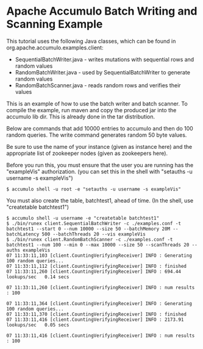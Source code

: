 <!--
Licensed to the Apache Software Foundation (ASF) under one or more
contributor license agreements.  See the NOTICE file distributed with
this work for additional information regarding copyright ownership.
The ASF licenses this file to You under the Apache License, Version 2.0
(the "License"); you may not use this file except in compliance with
the License.  You may obtain a copy of the License at

    http://www.apache.org/licenses/LICENSE-2.0

Unless required by applicable law or agreed to in writing, software
distributed under the License is distributed on an "AS IS" BASIS,
WITHOUT WARRANTIES OR CONDITIONS OF ANY KIND, either express or implied.
See the License for the specific language governing permissions and
limitations under the License.
-->
# Apache Accumulo Batch Writing and Scanning Example

This tutorial uses the following Java classes, which can be found in org.apache.accumulo.examples.client:

 * SequentialBatchWriter.java - writes mutations with sequential rows and random values
 * RandomBatchWriter.java - used by SequentialBatchWriter to generate random values
 * RandomBatchScanner.java - reads random rows and verifies their values

This is an example of how to use the batch writer and batch scanner. To compile
the example, run maven and copy the produced jar into the accumulo lib dir.
This is already done in the tar distribution.

Below are commands that add 10000 entries to accumulo and then do 100 random
queries. The write command generates random 50 byte values.

Be sure to use the name of your instance (given as instance here) and the appropriate
list of zookeeper nodes (given as zookeepers here).

Before you run this, you must ensure that the user you are running has the
"exampleVis" authorization. (you can set this in the shell with "setauths -u username -s exampleVis")

    $ accumulo shell -u root -e "setauths -u username -s exampleVis"

You must also create the table, batchtest1, ahead of time. (In the shell, use "createtable batchtest1")

    $ accumulo shell -u username -e "createtable batchtest1"
    $ ./bin/runex client.SequentialBatchWriter -c ./examples.conf -t batchtest1 --start 0 --num 10000 --size 50 --batchMemory 20M --batchLatency 500 --batchThreads 20 --vis exampleVis
    $ ./bin/runex client.RandomBatchScanner -c ./examples.conf -t batchtest1 --num 100 --min 0 --max 10000 --size 50 --scanThreads 20 --auths exampleVis
    07 11:33:11,103 [client.CountingVerifyingReceiver] INFO : Generating 100 random queries...
    07 11:33:11,112 [client.CountingVerifyingReceiver] INFO : finished
    07 11:33:11,260 [client.CountingVerifyingReceiver] INFO : 694.44 lookups/sec   0.14 secs

    07 11:33:11,260 [client.CountingVerifyingReceiver] INFO : num results : 100

    07 11:33:11,364 [client.CountingVerifyingReceiver] INFO : Generating 100 random queries...
    07 11:33:11,370 [client.CountingVerifyingReceiver] INFO : finished
    07 11:33:11,416 [client.CountingVerifyingReceiver] INFO : 2173.91 lookups/sec   0.05 secs

    07 11:33:11,416 [client.CountingVerifyingReceiver] INFO : num results : 100
